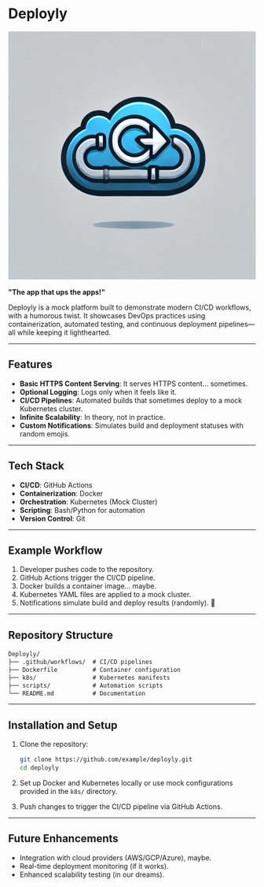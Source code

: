# Deployly
![alt text](./assets/logo.webp "Deployly")

**"The app that ups the apps!"**

Deployly is a mock platform built to demonstrate modern CI/CD workflows, with a humorous twist. It showcases DevOps practices using containerization, automated testing, and continuous deployment pipelines—all while keeping it lighthearted.

---

## Features

- **Basic HTTPS Content Serving**: It serves HTTPS content... sometimes.
- **Optional Logging**: Logs only when it feels like it.
- **CI/CD Pipelines**: Automated builds that sometimes deploy to a mock Kubernetes cluster.
- **Infinite Scalability**: In theory, not in practice.
- **Custom Notifications**: Simulates build and deployment statuses with random emojis.

---

## Tech Stack

- **CI/CD**: GitHub Actions
- **Containerization**: Docker
- **Orchestration**: Kubernetes (Mock Cluster)
- **Scripting**: Bash/Python for automation
- **Version Control**: Git

---

## Example Workflow

1. Developer pushes code to the repository.
2. GitHub Actions trigger the CI/CD pipeline.
3. Docker builds a container image... maybe.
4. Kubernetes YAML files are applied to a mock cluster.
5. Notifications simulate build and deploy results (randomly). 🎉

---

## Repository Structure

```
Deployly/
├── .github/workflows/  # CI/CD pipelines
├── Dockerfile          # Container configuration
├── k8s/                # Kubernetes manifests
├── scripts/            # Automation scripts
└── README.md           # Documentation
```

---

## Installation and Setup

1. Clone the repository:
   ```bash
   git clone https://github.com/example/deployly.git
   cd deployly
   ```

2. Set up Docker and Kubernetes locally or use mock configurations provided in the `k8s/` directory.

3. Push changes to trigger the CI/CD pipeline via GitHub Actions.

---

## Future Enhancements

- Integration with cloud providers (AWS/GCP/Azure), maybe.
- Real-time deployment monitoring (if it works).
- Enhanced scalability testing (in our dreams).
